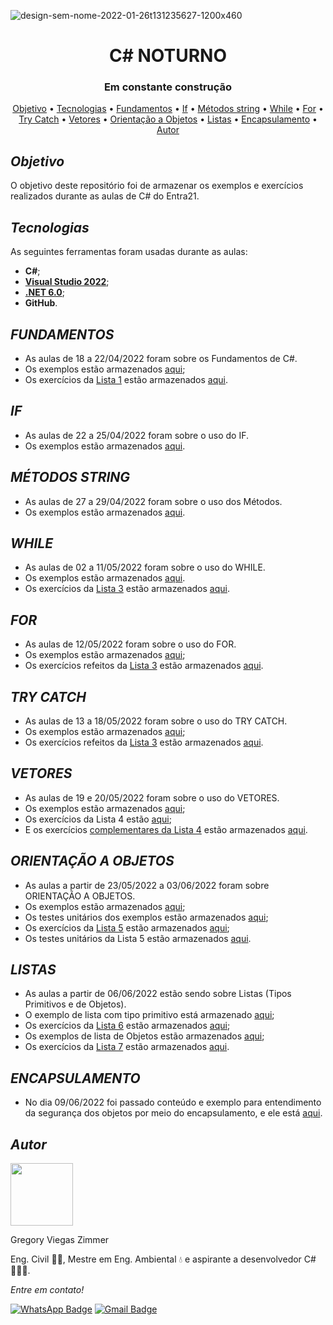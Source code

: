 ![design-sem-nome-2022-01-26t131235627-1200x460](https://user-images.githubusercontent.com/105084941/172011940-4cdc7594-5d71-4823-95c6-1d3cec75fe7e.png)
<h1 align="center">C# NOTURNO</h1>
<h3 align="center">Em constante construção</h3>

<p align="center">
 <a href="#objetivo">Objetivo</a> •
 <a href="#tecnologias">Tecnologias</a> • 
 <a href="#fundamentos">Fundamentos</a> • 
 <a href="#if">If</a> • 
 <a href="#métodos-string">Métodos string</a> •
 <a href="#while">While</a> •
 <a href="#for">For</a> •
 <a href="#try-catch">Try Catch</a> •
 <a href="#vetores">Vetores</a> •
 <a href="#orientação-a-objetos">Orientação a Objetos</a> •
 <a href="#listas">Listas</a> •
 <a href="#encapsulamento">Encapsulamento</a> •
 <a href="#autor">Autor</a>
</p>

  
## _Objetivo_

O objetivo deste repositório foi de armazenar os exemplos e exercícios realizados durante as aulas de C# do Entra21. 

  
##  _Tecnologias_

As seguintes ferramentas foram usadas durante as aulas:

* <b>C#</b>;
* [<b>Visual Studio 2022</b>](https://visualstudio.microsoft.com/pt-br/downloads/);
* [<b>.NET 6.0</b>](https://dotnet.microsoft.com/en-us/download);
* <b>GitHub</b>.
  
## _FUNDAMENTOS_

* As aulas de 18 a 22/04/2022 foram sobre os Fundamentos de C#.
* Os exemplos estão armazenados [aqui](https://github.com/GreemerBR/entra-21/tree/master/Exemplos/Entra21.ExemplosFundamentosCSharp);
* Os exercícios da [Lista 1](https://github.com/GreemerBR/entra-21/blob/master/Listas/Lista%2001%20-%20Solicitacao%20de%20Informacao.pdf) estão armazenados [aqui](https://github.com/GreemerBR/entra-21/tree/master/Exercícios/Entra21.ExerciciosSolicitacaoDeInformacao).

## _IF_

* As aulas de 22 a 25/04/2022 foram sobre o uso do IF.
* Os exemplos estão armazenados [aqui](https://github.com/GreemerBR/entra-21/tree/master/Exemplos/Entra21.ExemplosIf).
  
## _MÉTODOS STRING_

* As aulas de 27 a 29/04/2022 foram sobre o uso dos Métodos.
* Os exemplos estão armazenados [aqui](https://github.com/GreemerBR/entra-21/tree/master/Exemplos/Entra21.ExemplosMetodosString).

## _WHILE_

* As aulas de 02 a 11/05/2022 foram sobre o uso do WHILE.
* Os exemplos estão armazenados [aqui](https://github.com/GreemerBR/entra-21/tree/master/Exemplos/Entra21.ExemplosWhile).
* Os exercícios da [Lista 3](https://github.com/GreemerBR/entra-21/blob/master/Listas/Lista%2003%20-%20While.pdf) estão armazenados [aqui](https://github.com/GreemerBR/entra-21/tree/master/Exercícios/Entra21.ExerciciosWhile).

## _FOR_

* As aulas de 12/05/2022 foram sobre o uso do FOR.
* Os exemplos estão armazenados [aqui](https://github.com/GreemerBR/entra-21/tree/master/Exemplos/Entra21.ExemplosFor);
* Os exercícios refeitos da [Lista 3](https://github.com/GreemerBR/entra-21/blob/master/Listas/Lista%2003%20-%20While.pdf) estão armazenados [aqui](https://github.com/GreemerBR/entra-21/tree/master/Exercícios/Entra21.ExerciciosForComTryCatch).

## _TRY CATCH_

* As aulas de 13 a 18/05/2022 foram sobre o uso do TRY CATCH.
* Os exemplos estão armazenados [aqui](https://github.com/GreemerBR/entra-21/tree/master/Exemplos/Entra21.ExemplosTryCatch);
* Os exercícios refeitos da [Lista 3](https://github.com/GreemerBR/entra-21/blob/master/Listas/Lista%2003%20-%20While.pdf) estão armazenados [aqui](https://github.com/GreemerBR/entra-21/tree/master/Exercícios/Entra21.ExerciciosForComTryCatch).

## _VETORES_

* As aulas de 19 e 20/05/2022 foram sobre o uso do VETORES.
* Os exemplos estão armazenados [aqui](https://github.com/GreemerBR/entra-21/tree/master/Exemplos/Entra21.ExemplosTryCatch);
* Os exercícios da Lista 4 estão [aqui](https://github.com/GreemerBR/entra-21/tree/master/Exercícios/Entra21.ExerciciosVetor);
* E os exercícios [complementares da Lista 4](https://github.com/GreemerBR/entra-21/blob/master/Listas/Lista%2004%20-%20Vetor%20complementar.pdf) estão armazenados [aqui](https://github.com/GreemerBR/entra-21/tree/master/Exercícios/Entra21.ExerciciosVetoresComplementares). 

## _ORIENTAÇÃO A OBJETOS_

* As aulas a partir de 23/05/2022 a 03/06/2022 foram sobre ORIENTAÇÃO A OBJETOS.
* Os exemplos estão armazenados [aqui](https://github.com/GreemerBR/entra-21/tree/master/Exemplos/Entra21.ExemplosOrientacaoObjetos);
* Os testes unitários dos exemplos estão armazenados [aqui](https://github.com/GreemerBR/entra-21/tree/master/Exemplos/Entra21.ExemplosOrientacaoObjetos.Tests);
* Os exercícios da [Lista 5](https://github.com/GreemerBR/entra-21/blob/master/Listas/Lista%2005%20-%20Orientação%20a%20objetos.pdf) estão armazenados [aqui](https://github.com/GreemerBR/entra-21/tree/master/Exercícios/Entra21.ExercicioOrientacaoObjetos);
* Os testes unitários da Lista 5 estão armazenados [aqui](https://github.com/GreemerBR/entra-21/tree/master/Exercícios/Entra21.ExercicioOrientacaoObjetos.Tests).

## _LISTAS_

* As aulas a partir de 06/06/2022 estão sendo sobre Listas (Tipos Primitivos e de Objetos).
* O exemplo de lista com tipo primitivo está armazenado [aqui](https://github.com/GreemerBR/entra-21/tree/master/Exemplos/Entra21.ExemplosLista);
* Os exercícios da [Lista 6](https://github.com/GreemerBR/entra-21/blob/master/Listas/Lista%2006%20-%20Listas%20de%20tipos%20primitivos.pdf) estão armazenados [aqui](https://github.com/GreemerBR/entra-21/tree/master/Exercícios/Entra21.ExerciciosLista);
* Os exemplos de lista de Objetos estão armazenados [aqui](https://github.com/GreemerBR/entra-21/tree/master/Exemplos/Entra21.ExemplosListaObjetos);
* Os exercícios da [Lista 7](https://github.com/GreemerBR/entra-21/blob/master/Listas/Lista%2007%20-%20Listas%20de%20objetos.pdf) estão armazenados [aqui](https://github.com/GreemerBR/entra-21/tree/master/Exercícios/Entra21.ExerciciosListaObjetos).

## _ENCAPSULAMENTO_

* No dia 09/06/2022 foi passado conteúdo e exemplo para entendimento da segurança dos objetos por meio do encapsulamento, e ele está [aqui](https://github.com/GreemerBR/entra-21/tree/master/Exemplos/Entra21.SegurancaDosObjetos).
  
## _Autor_

<img src="https://avatars.githubusercontent.com/u/83144131?v=4" width="100px;" alt=""/>
<p>Gregory Viegas Zimmer</p>

Eng. Civil 👷🏻, Mestre em Eng. Ambiental 💧 e aspirante a desenvolvedor C# 👨🏻‍💻.

_Entre em contato!_

[![WhatsApp Badge](https://img.shields.io/badge/WhatsApp-25D366?style=for-the-badge&logo=whatsapp&logoColor=white)](https://wa.me/5547991885219) 
[![Gmail Badge](https://img.shields.io/badge/Gmail-D14836?style=for-the-badge&logo=gmail&logoColor=white&link=mailto:gregory.v.zimmer@gmail.com)](mailto:gregory.v.zimmer@gmail.com)
 
